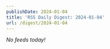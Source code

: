 ```yaml
---
publishDate: 2024-01-04
title: 'RSS Daily Digest: 2024-01-04'
url: /digest/2024-01-04
---
```


_No feeds today!_
